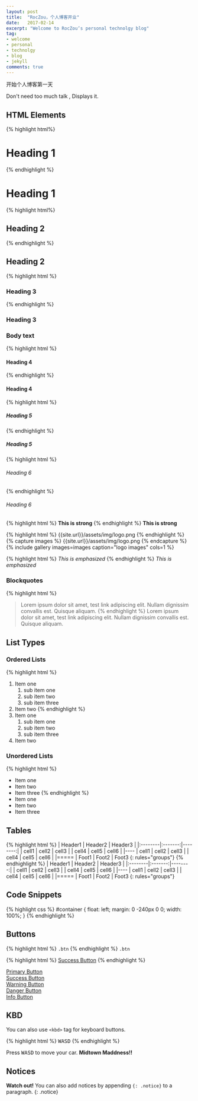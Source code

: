```yaml
---
layout: post
title:  "RocZou，个人博客开业"
date:   2017-02-14
excerpt: "Welcome to RocZou‘s personal technolgy blog"
tag:
- welcome 
- personal
- technolgy
- blog
- jekyll
comments: true
---
```


开始个人博客第一天

Don't need too much talk , Displays it.

## HTML Elements
{% highlight html%}
# Heading 1
{% endhighlight %}
# Heading 1

{% highlight html%}
## Heading 2
{% endhighlight %}
## Heading 2

{% highlight html   %}
### Heading 3
{% endhighlight %}
### Heading 3

### Body text

{% highlight html   %}
#### Heading 4
{% endhighlight %}
#### Heading 4

{% highlight html   %}
##### Heading 5
{% endhighlight %}
##### Heading 5

{% highlight html   %}
###### Heading 6
{% endhighlight %}
###### Heading 6

{% highlight html   %}
**This is strong**
{% endhighlight %}
**This is strong**

{% highlight html   %}
{{site.url}}/assets/img/logo.png
{% endhighlight %}
{% capture images %} 
{{site.url}}/assets/img/logo.png
{% endcapture %}
{% include gallery images=images caption="logo images" cols=1 %}

{% highlight html   %}
*This is emphasized*
{% endhighlight %}
*This is emphasized*


### Blockquotes
{% highlight html   %}
> Lorem ipsum dolor sit amet, test link adipiscing elit. Nullam dignissim convallis est. Quisque aliquam.
{% endhighlight %}
> Lorem ipsum dolor sit amet, test link adipiscing elit. Nullam dignissim convallis est. Quisque aliquam.

## List Types

### Ordered Lists
{% highlight html   %}
1. Item one
   1. sub item one
   2. sub item two
   3. sub item three
2. Item two
{% endhighlight %}
1. Item one
   1. sub item one
   2. sub item two
   3. sub item three
2. Item two

### Unordered Lists
{% highlight html   %}
* Item one
* Item two
* Item three
{% endhighlight %}
* Item one
* Item two
* Item three

## Tables
{% highlight html   %}
| Header1 | Header2 | Header3 |
|:--------|:-------:|--------:|
| cell1   | cell2   | cell3   |
| cell4   | cell5   | cell6   |
|----
| cell1   | cell2   | cell3   |
| cell4   | cell5   | cell6   |
|=====
| Foot1   | Foot2   | Foot3
{: rules="groups"}
{% endhighlight %}
| Header1 | Header2 | Header3 |
|:--------|:-------:|--------:|
| cell1   | cell2   | cell3   |
| cell4   | cell5   | cell6   |
|----
| cell1   | cell2   | cell3   |
| cell4   | cell5   | cell6   |
|=====
| Foot1   | Foot2   | Foot3
{: rules="groups"}


## Code Snippets

{% highlight css %}
#container {
  float: left;
  margin: 0 -240px 0 0;
  width: 100%;
}
{% endhighlight %}
## Buttons
{% highlight html   %}
`.btn`
{% endhighlight %}
`.btn`

{% highlight html %}
<a href="#" class="btn btn-success">Success Button</a>
{% endhighlight %}

<div markdown="0"><a href="#" class="btn">Primary Button</a></div>
<div markdown="0"><a href="#" class="btn btn-success">Success Button</a></div>
<div markdown="0"><a href="#" class="btn btn-warning">Warning Button</a></div>
<div markdown="0"><a href="#" class="btn btn-danger">Danger Button</a></div>
<div markdown="0"><a href="#" class="btn btn-info">Info Button</a></div>

## KBD

You can also use `<kbd>` tag for keyboard buttons.

{% highlight html %}
<kbd>W</kbd><kbd>A</kbd><kbd>S</kbd><kbd>D</kbd>
{% endhighlight %}

Press <kbd>W</kbd><kbd>A</kbd><kbd>S</kbd><kbd>D</kbd> to move your car. **Midtown Maddness!!**

## Notices

**Watch out!** You can also add notices by appending `{: .notice}` to a paragraph.
{: .notice}
